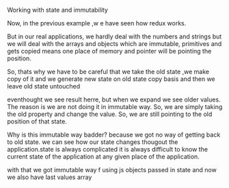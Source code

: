 Working with state and immutability

Now, in the previous example ,w e have seen how redux works.

But in our real applications, we hardly deal with the numbers and strings but we will deal with the arrays and objects which are immutable, primitives and gets copied means one place of memory and pointer will be pointing the position.

So, thats why we have to be careful that we take the old state ,we make copy of it and we generate new state on old state copy basis and then we leave old state untouched



eventhought we see result herre, but when we expand we see older values. The reason is we are not doing it in immutable way. So, we are simply taking the old property and change the value. So, we are still pointing to the old position of that state.

Why is this immutable way badder?
 because we got no way of getting back to old state. we can see how our state changes thougout the application.state is always complicated it is always difficult to know the current state of the application at any given place of the application.

with that we got immutable way f using js objects passed in state and now we also have last values array
